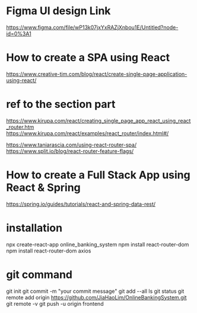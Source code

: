 # Figma UI design Link
https://www.figma.com/file/wP13k07jxYxRAZjXnbou1E/Untitled?node-id=0%3A1

# How to create a SPA using React
https://www.creative-tim.com/blog/react/create-single-page-application-using-react/

# ref to the section part
https://www.kirupa.com/react/creating_single_page_app_react_using_react_router.htm
https://www.kirupa.com/react/examples/react_router/index.html#/


https://www.taniarascia.com/using-react-router-spa/
https://www.split.io/blog/react-router-feature-flags/

# How to create a Full Stack App using React & Spring 
https://spring.io/guides/tutorials/react-and-spring-data-rest/


# installation
npx create-react-app online_banking_system
npm install react-router-dom
npm install react-router-dom axios

# git command
git init
git commit -m "your commit message"
git add --all
ls
git status
git remote add origin https://github.com/JiaHaoLim/OnlineBankingSystem.git
git remote -v
git push -u origin frontend